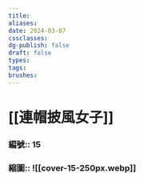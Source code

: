 ```yaml
---
title: 
aliases: 
date: 2024-03-07
cssclasses: 
dg-publish: false
draft: false
types: 
tags: 
brushes:
---
```

# [[連帽披風女子]]

### 編號:: 15
### 縮圖:: ![[cover-15-250px.webp]]


